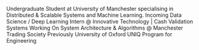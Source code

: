 Undergraduate Student at University of Manchester specialising in Distributed & Scalable Systems and Machine Learning.
Incoming Data Science / Deep Learning Intern @ Innovative Technology | Cash Validation Systems
Working On System Architecture & Algorithms @ Manchester Trading Society
Previously University of Oxford UNIQ Program for Engineering

